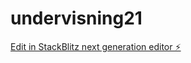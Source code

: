# undervisning21

[Edit in StackBlitz next generation editor ⚡️](https://stackblitz.com/~/github.com/lise-charlotte/undervisning21)